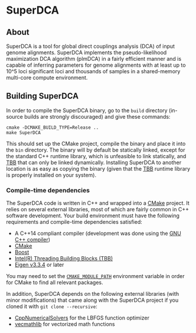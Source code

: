 # SuperDCA

## About

SuperDCA is a tool for global direct couplings analysis (DCA) of input genome alignments. SuperDCA implements the pseudo-likelihood maximization DCA algorithm (plmDCA) in a fairly efficient manner and is capable of inferring parameters for genome alignments with at least up to 10^5 loci significant loci and thousands of samples in a shared-memory multi-core compute environment.

## Building SuperDCA

In order to compile the SuperDCA binary, go to the `build` directory (in-source builds are strongly discouraged) and give these commands:

```
cmake -DCMAKE_BUILD_TYPE=Release ..
make SuperDCA
```

This should set up the CMake project, compile the binary and place it into the `bin` directory. The binary will by default be statically linked, except for the standard C++ runtime library, which is unfeasible to link statically, and [TBB](https://www.threadingbuildingblocks.org/) that can only be linked dynamically. Installing SuperDCA to another location is as easy as copying the binary (given that the [TBB](https://www.threadingbuildingblocks.org/) runtime library is properly installed on your system).

### Compile-time dependencies

The SuperDCA code is written in C++ and wrapped into a [CMake](https://cmake.org/) project. It relies on several external libraries, most of which are fairly common in C++ software development. Your build environment must have the following requirements and compile-time dependencies satisfied:

* A C++14 compliant compiler (development was done using the [GNU C++ compiler](https://gcc.gnu.org/))
* [CMake](https://cmake.org/)
* [Boost](https://www.boost.org/)
* [Intel(R) Threading Building Blocks (TBB)](https://www.threadingbuildingblocks.org/)
* [Eigen v3.3.4](https://eigen.tuxfamily.org/) or later

You may need to set the [`CMAKE_MODULE_PATH`](https://cmake.org/cmake/help/latest/variable/CMAKE_MODULE_PATH.html) environment variable in order for CMake to find all relevant packages.

In addition, SuperDCA depends on the following external libraries (with minor modifications) that came along with the SuperDCA project if you cloned it with `git clone --recursive`:

* [CppNumericalSolvers](https://github.com/PatWie/CppNumericalSolvers) for the LBFGS function optimizer
* [vecmathlib](https://bitbucket.org/eschnett/vecmathlib/wiki/Home) for vectorized math functions

